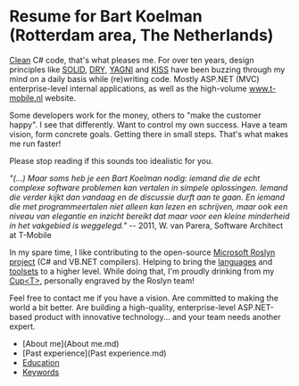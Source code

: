 # Resume for Bart Koelman (Rotterdam area, The Netherlands)

[Clean](https://www.amazon.com/Clean-Code-Handbook-Software-Craftsmanship/dp/0132350882) C# code, that's what pleases me. For over ten years, design principles like [SOLID](https://en.wikipedia.org/wiki/SOLID_(object-oriented_design)), [DRY](https://en.wikipedia.org/wiki/Don%27t_repeat_yourself), [YAGNI](https://en.wikipedia.org/wiki/You_aren%27t_gonna_need_it) and [KISS](https://en.wikipedia.org/wiki/KISS_principle) have been buzzing through my mind on a daily basis while (re)writing code. Mostly ASP.NET (MVC) enterprise-level internal applications, as well as the high-volume www.t-mobile.nl website.

Some developers work for the money, others to "make the customer happy". I see that differently. Want to control my own success.
Have a team vision, form concrete goals. Getting there in small steps. That's what makes me run faster!

Please stop reading if this sounds too idealistic for you.

*"(...) Maar soms heb je een Bart Koelman nodig: iemand die de echt complexe software problemen kan vertalen in simpele oplossingen. Iemand die verder kijkt dan vandaag en de discussie durft aan te gaan. En iemand die met programmeertalen niet alleen kan lezen en schrijven, maar ook een niveau van elegantie en inzicht bereikt dat maar voor een kleine minderheid in het vakgebied is weggelegd."* -- 2011, W. van Parera, Software Architect at T-Mobile

In my spare time, I like contributing to the open-source [Microsoft Roslyn project](https://github.com/dotnet/roslyn) (C# and VB.NET compilers). Helping to bring the [languages](https://github.com/dotnet/roslyn/pulls?utf8=%E2%9C%93&q=is%3Apr%20is%3Aclosed%20author%3Abkoelman) and [toolsets](https://github.com/dotnet/roslyn-analyzers/pulls?utf8=%E2%9C%93&q=is%3Apr%20is%3Aclosed%20author%3Abkoelman) to a higher level. While doing that, I'm proudly drinking from my [Cup\<T\>](https://blogs.msdn.microsoft.com/dotnet/2015/07/02/thank-you-for-your-contributions/), personally engraved by the Roslyn team!

Feel free to contact me if you have a vision. Are committed to making the world a bit better. Are building a high-quality, enterprise-level ASP.NET-based product with innovative technology... and your team needs another expert.

* [About me](About me.md)
* [Past experience](Past experience.md)
* [Education](Education.md)
* [Keywords](Keywords.md)
